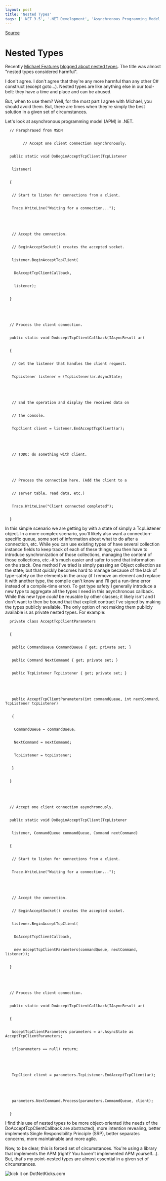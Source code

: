 ```yaml
---
layout: post
title: 'Nested Types'
tags: ['.NET 3.5', '.NET Development', 'Asynchronous Programming Model (APM)', 'C#', 'C# 3.0', 'Design/Coding Guidance', 'Software Development', 'TCP', 'Visual Studio 2008', 'msmvps', 'July 2008']
---
```

[Source](http://blogs.msmvps.com/peterritchie/2008/07/15/nested-types/ "Permalink to Nested Types")

# Nested Types

Recently [Michael Features][1] [blogged about nested types][2]. The title was almost "nested types considered harmful".

I don't agree. I don't agree that they're any more harmful than any other C# construct (except goto…). Nested types are like anything else in our tool-belt: they have a time and place and can be abused.

But, when to use them? Well, for the most part I agree with Michael, you should avoid them. But, there are times when they're simply the best solution in a given set of circumstances.

Let's look at asynchronous programming model (APM) in .NET.
    
    
      // Paraphrased from MSDN
    
    
            // Accept one client connection asynchronously.
    
    
      public static void DoBeginAcceptTcpClient(TcpListener
    
    
       listener)
    
    
      {
    
    
       // Start to listen for connections from a client.
    
    
       Trace.WriteLine("Waiting for a connection...");
    
    
    
    
    
       // Accept the connection. 
    
    
       // BeginAcceptSocket() creates the accepted socket.
    
    
       listener.BeginAcceptTcpClient(
    
    
        DoAcceptTcpClientCallback,
    
    
        listener);
    
    
      }
    
    
    
    
    
      // Process the client connection.
    
    
      public static void DoAcceptTcpClientCallback(IAsyncResult ar)
    
    
      {
    
    
       // Get the listener that handles the client request.
    
    
       TcpListener listener = (TcpListener)ar.AsyncState;
    
    
    
    
    
       // End the operation and display the received data on 
    
    
       // the console.
    
    
       TcpClient client = listener.EndAcceptTcpClient(ar);
    
    
    
    
    
       // TODO: do something with client.
    
    
    
    
    
       // Process the connection here. (Add the client to a
    
    
       // server table, read data, etc.)
    
    
       Trace.WriteLine("Client connected completed");
    
    
      }
    
    
    

In this simple scenario we are getting by with a state of simply a TcpListener object. In a more complex scenario, you'll likely also want a connection-specific queue, some sort of information about what to do after a connection, etc. While you can use existing types of have several collection instance fields to keep track of each of these things; you then have to introduce synchronization of those collections, managing the content of those collections, etc.–it's much easier and safer to send that information on the stack. One method I've tried is simply passing an Object collection as the state; but that quickly becomes hard to manage because of the lack of type-safety on the elements in the array (if I remove an element and replace it with another type, the compile can't know and I'll get a run-time error instead of a compile-time error). To get type safety I generally introduce a new type to aggregate all the types I need in this asynchronous callback. While this new type *could* be reusable by other classes; it likely isn't and I don't want to then be bound that that explicit contract I've signed by making the types publicly available. The only option of not making them publicly available is as private nested types. For example: 
    
    
      private class AcceptTcpClientParameters
    
    
      {
    
    
       public CommandQueue CommandQueue { get; private set; }
    
    
       public Command NextCommand { get; private set; }
    
    
       public TcpListener TcpListener { get; private set; }
    
    
    
    
    
       public AcceptTcpClientParameters(int commandQueue, int nextCommand, TcpListener tcpListener)
    
    
       {
    
    
        CommandQueue = commandQueue;
    
    
        NextCommand = nextCommand;
    
    
        TcpListener = tcpListener;
    
    
       }
    
    
      }
    
    
    
    
    
      // Accept one client connection asynchronously.
    
    
      public static void DoBeginAcceptTcpClient(TcpListener
    
    
       listener, CommandQueue commandQueue, Command nextCommand)
    
    
      {
    
    
       // Start to listen for connections from a client.
    
    
       Trace.WriteLine("Waiting for a connection...");
    
    
    
    
    
       // Accept the connection. 
    
    
       // BeginAcceptSocket() creates the accepted socket.
    
    
       listener.BeginAcceptTcpClient(
    
    
        DoAcceptTcpClientCallback,
    
    
        new AcceptTcpClientParameters(commandQueue, nextCommand, listener));
    
    
      }
    
    
    
    
    
      // Process the client connection.
    
    
      public static void DoAcceptTcpClientCallback(IAsyncResult ar)
    
    
      {
    
    
       AcceptTcpClientParameters parameters = ar.AsyncState as AcceptTcpClientParameters;
    
    
       if(parameters == null) return;
    
    
    
    
    
       TcpClient client = parameters.TcpListener.EndAcceptTcpClient(ar);
    
    
    
    
    
       parameters.NextCommand.Process(parameters.CommandQueue, client);
    
    
      }

I find this use of nested types to be more object-oriented (the needs of the DoAcceptTcpClientCallback are abstracted), more intention revealing, better implements Single Responsibility Principle (SRP), better separates concerns, more maintainable and more agile.

Now, to be clear; this is forced set of circumstances. You're using a library that implements the APM (right? You haven't implemented APM yourself…). But, that's my point–nested types are almost essential in a given set of circumstances.

![kick it on DotNetKicks.com][3]

[1]: http://www.michaelfeathers.com/
[2]: http://michaelfeathers.typepad.com/michael_feathers_blog/2008/06/are-nested-clas.html
[3]: http://www.dotnetkicks.com/Services/Images/KickItImageGenerator.ashx?url=http%3a%2f%2fmsmvps.com%2fblogs%2fpeterritchie%2farchive%2f2008%2f07%2f15%2fnested-types.aspx


